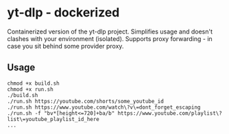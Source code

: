 # yt-dlp - dockerized
Containerized version of the yt-dlp project. Simplifies usage and doesn't clashes with your environment (isolated). Supports proxy forwarding - in case you sit behind some provider proxy.

## Usage
```Shell
chmod +x build.sh
chmod +x run.sh
./build.sh
./run.sh https://youtube.com/shorts/some_youtube_id
./run.sh https://www.youtube.com/watch\?v\=dont_forget_escaping
./run.sh -f "bv*[height<=720]+ba/b" https://www.youtube.com/playlist\?list\=youtube_playlist_id_here
...
```
